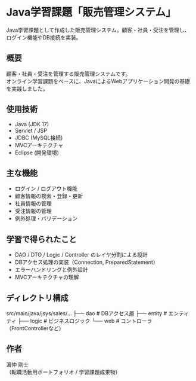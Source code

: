 # Java学習課題「販売管理システム」
Java学習課題として作成した販売管理システム。顧客・社員・受注を管理し、ログイン機能やDB接続を実装。


## 概要
顧客・社員・受注を管理する販売管理システムです。  
オンライン学習課題をベースに、JavaによるWebアプリケーション開発の基礎を実践しました。  

## 使用技術
- Java (JDK 17)
- Servlet / JSP
- JDBC (MySQL接続)
- MVCアーキテクチャ
- Eclipse (開発環境)

## 主な機能
- ログイン / ログアウト機能
- 顧客情報の検索・登録・更新
- 社員情報の管理
- 受注情報の管理
- 例外処理・バリデーション

## 学習で得られたこと
- DAO / DTO / Logic / Controller のレイヤ分割による設計
- DBアクセス処理の実装（Connection, PreparedStatement）
- エラーハンドリングと例外設計
- MVCアーキテクチャの理解

## ディレクトリ構成
src/main/java/jsys/sales/...
├── dao # DBアクセス層
├── entity # エンティティ
├── logic # ビジネスロジック
└── web # コントローラ（FrontControllerなど）


## 作者
濵仲 剛士  
（転職活動用ポートフォリオ / 学習課題成果物）
